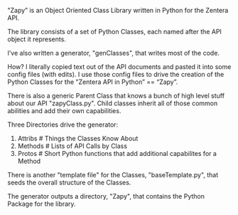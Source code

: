"Zapy” is an Object Oriented Class Library written in Python for the Zentera API.

The library consists of a set of Python Classes, each named after the API object it represents.

I’ve also written a generator, "genClasses", that writes most of the code.

How? I literally copied text out of the API documents and pasted it into some config files (with edits). I use those config files to drive the creation of the Python Classes for the "Zentera API in Python” == “Zapy”.

There is also a generic Parent Class that knows a bunch of high level stuff about our API "zapyClass.py".  Child classes inherit all of those common abilities and add their own capabilities.

Three Directories drive the generator:

   1) Attribs		# Things the Classes Know About
   2) Methods		# Lists of API Calls by Class
   3) Protos		# Short Python functions that add additional capabilites for a Method

There is another "template file" for the Classes, "baseTemplate.py", that seeds the overall structure of
the Classes.

The generator outputs a directory, "Zapy", that contains the Python Package for the library.
